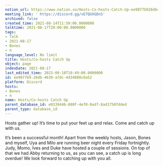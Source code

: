 ```yaml
---
notion_url: https://www.notion.so/Hosts-Co-hosts-Catch-Up-ee9077b926db4639a7dc4434880c8a52
meeting_link: ' https://discord.gg/vE7QUXGDnS'
archived: false
created_time: 2021-08-14T11:59:00.0000000
talktime: 2021-08-17T20:00:00.0000000
tags:
- Talk
- 2021-08-17
- Bones
- π
language_level: No limit
title: Hosts/Co-hosts Catch Up
object: page
indexDate: 2021-08-17
last_edited_time: 2023-09-18T10:49:00.0000000
id: ee9077b9-26db-4639-a7dc-4434880c8a52
platform: Discord
hosts:
- Bones
- π
name: Hosts/Co-hosts Catch Up
parent_database_id: e9339446-880f-4ef0-8ad7-8ad1f507dded
parent_type: database_id
---
```









Hosts gather up! It’s time to put your feet up and relax. Come and catch up with us.

It’s been a successful month! Apart from the weekly hosts, Jason, Bones and myself, Uya and Milo are running beer night every Friday fortnightly. Judy, Momo, Ives and Duke have hosted a couple of sessions. On top of that we had Abby returning to us, as you can see, a catch up is long overdue! We look forward to catching up with you all.

















